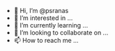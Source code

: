 - 👋 Hi, I’m @psranas
- 👀 I’m interested in ...
- 🌱 I’m currently learning ...
- 💞️ I’m looking to collaborate on ...
- 📫 How to reach me ...

<!---
psranas/psranas is a ✨ special ✨ repository because its `README.md` (this file) appears on your GitHub profile.
You can click the Preview link to take a look at your changes.
--->
